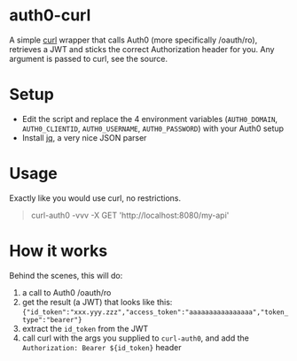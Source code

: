 auth0-curl
==========

A simple [curl](http://curl.haxx.se/) wrapper that calls Auth0 (more specifically /oauth/ro), retrieves a JWT and sticks the correct
Authorization header for you. Any argument is passed to curl, see the source.

# Setup
- Edit the script and replace the 4 environment variables (`AUTH0_DOMAIN`, `AUTH0_CLIENTID`, `AUTH0_USERNAME`, `AUTH0_PASSWORD`)
with your Auth0 setup
- Install [jq](http://stedolan.github.io/jq/), a very nice JSON parser

# Usage
Exactly like you would use curl, no restrictions.
> curl-auth0 -vvv -X GET 'http://localhost:8080/my-api'

# How it works
Behind the scenes, this will do:

1. a call to Auth0 /oauth/ro
2. get the result (a JWT) that looks like this: `{"id_token":"xxx.yyy.zzz","access_token":"aaaaaaaaaaaaaaaa","token_type":"bearer"}`
3. extract the `id_token` from the JWT
4. call curl with the args you supplied to `curl-auth0`, and add the `Authorization: Bearer ${id_token}` header
